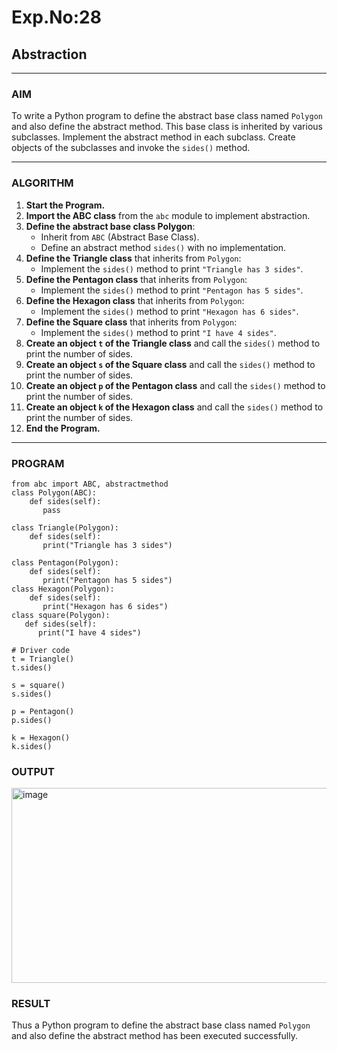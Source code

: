 # Exp.No:28  
## Abstraction

---

### AIM  
To write a Python program to define the abstract base class named `Polygon` and also define the abstract method. This base class is inherited by various subclasses. Implement the abstract method in each subclass. Create objects of the subclasses and invoke the `sides()` method.

---

### ALGORITHM

1. **Start the Program.**
2. **Import the ABC class** from the `abc` module to implement abstraction.
3. **Define the abstract base class Polygon**:
   - Inherit from `ABC` (Abstract Base Class).
   - Define an abstract method `sides()` with no implementation.
4. **Define the Triangle class** that inherits from `Polygon`:
   - Implement the `sides()` method to print `"Triangle has 3 sides"`.
5. **Define the Pentagon class** that inherits from `Polygon`:
   - Implement the `sides()` method to print `"Pentagon has 5 sides"`.
6. **Define the Hexagon class** that inherits from `Polygon`:
   - Implement the `sides()` method to print `"Hexagon has 6 sides"`.
7. **Define the Square class** that inherits from `Polygon`:
   - Implement the `sides()` method to print `"I have 4 sides"`.
8. **Create an object `t` of the Triangle class** and call the `sides()` method to print the number of sides.
9. **Create an object `s` of the Square class** and call the `sides()` method to print the number of sides.
10. **Create an object `p` of the Pentagon class** and call the `sides()` method to print the number of sides.
11. **Create an object `k` of the Hexagon class** and call the `sides()` method to print the number of sides.
12. **End the Program.**

---

### PROGRAM

```
from abc import ABC, abstractmethod  
class Polygon(ABC):   
    def sides(self):   
       pass  
  
class Triangle(Polygon):  
    def sides(self):   
       print("Triangle has 3 sides")   
  
class Pentagon(Polygon):   
    def sides(self):   
       print("Pentagon has 5 sides") 
class Hexagon(Polygon):   
    def sides(self):   
       print("Hexagon has 6 sides") 
class square(Polygon):   
   def sides(self):   
      print("I have 4 sides")   
  
# Driver code   
t = Triangle()   
t.sides()
  
s = square()   
s.sides()  
  
p = Pentagon()   
p.sides() 
  
k = Hexagon()   
k.sides()

```

### OUTPUT
<img width="542" height="312" alt="image" src="https://github.com/user-attachments/assets/68f2035c-41e0-4b99-ad7c-0d2b8833a3d7" />


### RESULT
Thus a Python program to define the abstract base class named `Polygon` and also define the abstract method has been executed successfully.

